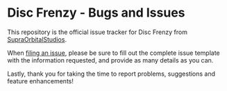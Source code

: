 # Disc Frenzy - Bugs and Issues

This repository is the official issue tracker for Disc Frenzy from  <a href="https://supraorbitalstudios.com">SupraOrbitalStudios</a>.

When <a href="https://github.com/FrancisTP/disc-frenzy-issues/issues/new/choose">filing an issue</a>, please be sure to fill out the complete issue template with the information requested, and provide as many details as you can.

Lastly, thank you for taking the time to report problems, suggestions and feature enhancements!
